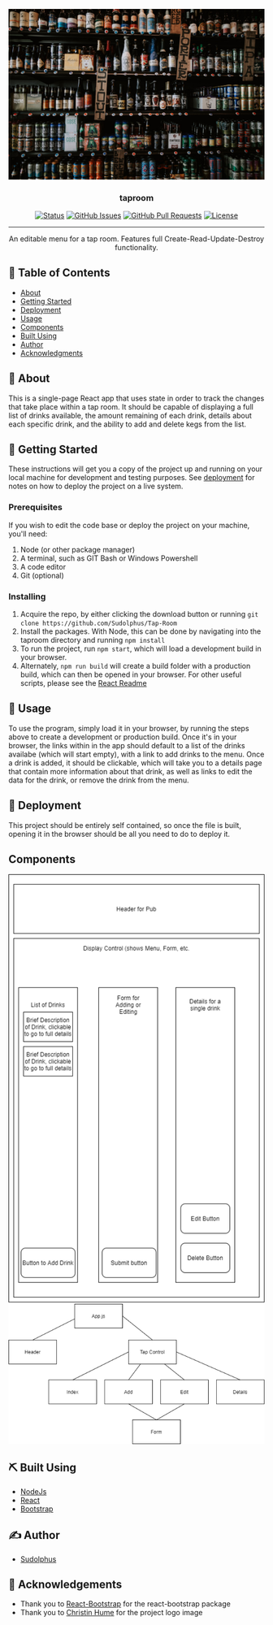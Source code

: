 <p align="center">
  <a href="" rel="noopener">
 <img src="./TapRoom.jpg" alt="Project logo"></a>
</p>

<h3 align="center">taproom</h3>

<div align="center">

[![Status](https://img.shields.io/badge/status-active-success.svg)]()
[![GitHub Issues](https://img.shields.io/github/issues/Sudolphus/Tap-Room.svg)](https://github.com/Sudolphus/Tap-Room/issues)
[![GitHub Pull Requests](https://img.shields.io/github/issues-pr/Sudolphus/Tap-Room.svg)](https://github.com/Sudolphus/Tap-Room/pulls)
[![License](https://img.shields.io/badge/license-MIT-blue.svg)](/LICENSE)

</div>

---

<p align="center"> An editable menu for a tap room. Features full Create-Read-Update-Destroy functionality.
    <br> 
</p>

## 📝 Table of Contents

- [About](#about)
- [Getting Started](#getting_started)
- [Deployment](#deployment)
- [Usage](#usage)
- [Components](#components-)
- [Built Using](#built_using)
- [Author](#author)
- [Acknowledgments](#acknowledgement)

## 🧐 About <a name = "about"></a>

This is a single-page React app that uses state in order to track the changes that take place within a tap room. It should be capable of displaying a full list of drinks available, the amount remaining of each drink, details about each specific drink, and the ability to add and delete kegs from the list.

## 🏁 Getting Started <a name = "getting_started"></a>

These instructions will get you a copy of the project up and running on your local machine for development and testing purposes. See [deployment](#deployment) for notes on how to deploy the project on a live system.

### Prerequisites

If you wish to edit the code base or deploy the project on your machine, you'll need:
1. Node (or other package manager)
2. A terminal, such as GIT Bash or Windows Powershell
3. A code editor
4. Git (optional)

### Installing

1. Acquire the repo, by either clicking the download button or running `git clone https://github.com/Sudolphus/Tap-Room`
2. Install the packages. With Node, this can be done by navigating into the taproom directory and running `npm install`
3. To run the project, run `npm start`, which will load a development build in your browser.
4. Alternately, `npm run build` will create a build folder with a production build, which can then be opened in your browser. For other useful scripts, please see the [React Readme](React_README.md)

## 🎈 Usage <a name="usage"></a>

To use the program, simply load it in your browser, by running the steps above to create a development or production build. Once it's in your browser, the links within in the app should default to a list of the drinks availabe (which will start empty), with a link to add drinks to the menu. Once a drink is added, it should be clickable, which will take you to a details page that contain more information about that drink, as well as links to edit the data for the drink, or remove the drink from the menu.

## 🚀 Deployment <a name = "deployment"></a>

This project should be entirely self contained, so once the file is built, opening it in the browser should be all you need to do to deploy it.

## Components <a name = "components"></a>

[<img src="./ComponentDiagram.png" alt="component diagram">](ComponentDiagram.png)
[<img src="./ComponentTree.png" alt="component tree">](ComponentTree.png)


## ⛏️ Built Using <a name = "built_using"></a>

- [NodeJs](https://nodejs.org/en/)
- [React](https://github.com/facebook/create-react-app)
- [Bootstrap](https://getbootstrap.com/)

## ✍️ Author <a name = "author"></a>

- [Sudolphus](https://github.com/Sudolphus)

## 🎉 Acknowledgements <a name = "acknowledgement"></a>

- Thank you to [React-Bootstrap](https://react-bootstrap.netlify.app/) for the react-bootstrap package
- Thank you to [Christin Hume](https://www.christinhumephoto.com/) for the project logo image
